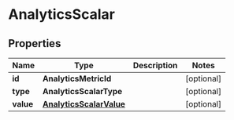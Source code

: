 

# AnalyticsScalar


## Properties

| Name | Type | Description | Notes |
|------------ | ------------- | ------------- | -------------|
|**id** | **AnalyticsMetricId** |  |  [optional] |
|**type** | **AnalyticsScalarType** |  |  [optional] |
|**value** | [**AnalyticsScalarValue**](AnalyticsScalarValue.md) |  |  [optional] |



